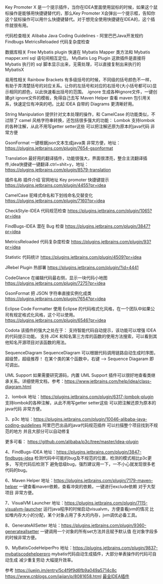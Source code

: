 
Key Promoter X 是一个提示插件，当你在IDEA里面使用鼠标的时候，如果这个鼠标操作是能够用快捷键替代的，那么Key Promoter X会弹出一个提示框，告知你这个鼠标操作可以用什么快捷键替代。对于想完全使用快捷键在IDEA的，这个插件就很有用。



代码检查相关
Alibaba Java Coding Guidelines - 阿里巴巴Java开发规约
Findbugs
MetricsReloaded	代码复杂度检查

数据库相关
Free Mybatis plugin 快速在 Mybatis Mapper 类方法和 Mybatis mapper.xml sql 语句间相互定位。
MyBatis Log Plugin  这款插件是直接将 Mybatis 执行的 sql 脚本显示出来，无需处理，可以直接复制出来执行的
MybatisX

易用性相关
Rainbow Brackets 有多级括号的时候，不同级的括号颜色不一样，有助于弄清楚括号的对应关系。让你的左括号和对应的右括号(大小括号都可以)显示相同的颜色，以此快速看出括号的范围。
.ignore 生成各种ignore文件，一键创建git ignore文件的模板，免得自己去写
Maven Helper    查看 maven 包引用关系，快速定位有冲突的吧。比起 IDEA 自带的 Diagrams 更清晰好用。

String Manipulation 提供针对文本处理的操作，和 CamelCase 的功能类似，不过除了 camel 风格字符串转换，还包括很多强大的功能：
Lombok  支持lombok的各种注解，从此不用写getter setter这些 可以把注解还原为原本的java代码 非常方便
        
GsonFormat  一键根据json文本生成java类  非常方便，地址：https://plugins.jetbrains.com/plugin/7654-gsonformat


Translation 最好用的翻译插件，功能很强大，界面很漂亮，整合主流翻译插件,idea快捷键一键翻译.ctrl+shit+y，地址：https://plugins.jetbrains.com/plugin/8579-translation


插件名称 插件介绍 官网地址 
Key promoter 快捷键提示 https://plugins.jetbrains.com/plugin/4455?pr=idea

CamelCase 驼峰式命名和下划线命名交替变化 https://plugins.jetbrains.com/plugin/7160?pr=idea

CheckStyle-IDEA 代码规范检查 https://plugins.jetbrains.com/plugin/1065?pr=idea

FindBugs-IDEA 潜在 Bug 检查 https://plugins.jetbrains.com/plugin/3847?pr=idea

MetricsReloaded 代码复杂度检查 https://plugins.jetbrains.com/plugin/93?pr=idea

Statistic 代码统计 https://plugins.jetbrains.com/plugin/4509?pr=idea

JRebel Plugin 热部署 https://plugins.jetbrains.com/plugin/?id=4441

CodeGlance 在编辑代码最右侧，显示一块代码小地图 https://plugins.jetbrains.com/plugin/7275?pr=idea

GsonFormat 把 JSON 字符串直接实例化成类 https://plugins.jetbrains.com/plugin/7654?pr=idea

Eclipse Code Formatter 使用 Eclipse 的代码格式化风格，在一个团队中如果公司有规定格式化风格，这个可以使用。 https://plugins.jetbrains.com/plugin/6546?pr=idea


Codota
该插件的强大之处在于：
支持智能代码自动提示，该功能可以增强 IDEA 的代码提示功能。
支持 JDK 和知名第三方库的函数的使用方法搜索，可以看到其他知名开源项目对该函数的用法。

SequenceDiagram
SequenceDiagram 可以根据代码调用链路自动生成时序图，超级赞，超级推荐！
在某个类的某个函数中，右键 --> Sequence Diagaram 即可调出。

UML Support
如果需要研究源码，内置 UML Support 插件可以很好地查看类继承关系。详细使用文档，参考：https://www.jetbrains.com/help/idea/class-diagram.html



2、lombok
地址：https://plugins.jetbrains.com/plugin/6317-lombok-plugin
支持lombok的各种注解，从此不用写getter setter这些 可以把注解还原为原本的java代码 非常方便。


3、p3c
地址：https://plugins.jetbrains.com/plugin/10046-alibaba-java-coding-guidelines
阿里巴巴出品的java代码规范插件
可以扫描整个项目找到不规范的地方 并且大部分可以自动修复 

更多可看：
https://github.com/alibaba/p3c/tree/master/idea-plugin


4、FindBugs-IDEA
地址：https://plugins.jetbrains.com/plugin/3847-findbugs-idea
检测代码中可能的bug及不规范的位置，检测的模式相比p3c更多，
写完代码后检测下 避免低级bug，强烈建议用一下，一不小心就发现很多老代码的bug。


6、Maven Helper
地址：https://plugins.jetbrains.com/plugin/7179-maven-helper
一键查看maven依赖，查看冲突的依赖，一键进行exclude依赖
对于大型项目 非常方便。



7、VisualVM Launcher
地址：https://plugins.jetbrains.com/plugin/7115-visualvm-launcher
运行java程序的时候启动visualvm，方便查看jvm的情况 比如堆内存大小的分配，某个对象占用了多大的内存，jvm调优必备工具。



8、GenerateAllSetter
地址：https://plugins.jetbrains.com/plugin/9360-generateallsetter
一键调用一个对象的所有set方法并且赋予默认值 在对象字段多的时候非常方便。



9、MyBatisCodeHelperPro
地址：https://plugins.jetbrains.com/plugin/9837-mybatiscodehelperpro
mybatis代码自动生成插件，大部分单表操作的代码可自动生成  减少重复劳动 大幅提升效率。





参考
https://juejin.im/entry/5c4f9f9d6fb9a049a5714c8c
https://www.cnblogs.com/jajian/p/8081658.html
[最全IDEA插件](https://segmentfault.com/a/1190000022510898)  

